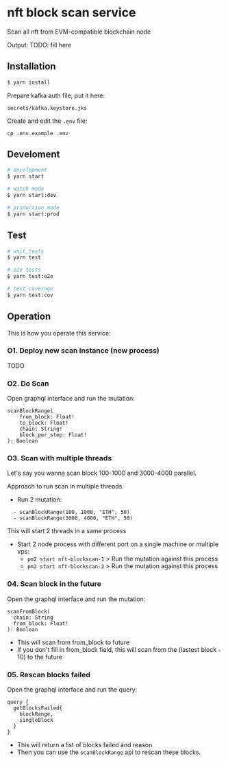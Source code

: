 # nft block scan service
Scan all nft from EVM-compatible blockchain node

Output: TODO: fill here

## Installation

```bash
$ yarn install
```

Prepare kafka auth file, put it here:
```
secrets/kafka.keystore.jks
```

Create and edit the `.env` file:
```
cp .env.example .env
```


## Develoment

```bash
# development
$ yarn start

# watch mode
$ yarn start:dev

# production mode
$ yarn start:prod
```

## Test

```bash
# unit tests
$ yarn test

# e2e tests
$ yarn test:e2e

# test coverage
$ yarn test:cov
```

## Operation
This is how you operate this service:

### O1. Deploy new scan instance (new process)
TODO

### O2. Do Scan
Open graphql interface and run the mutation:
```
scanBlockRange(
    from_block: Float!
    to_block: Float!
    chain: String!
    block_per_step: Float!
): Boolean
```

### O3. Scan with multiple threads
Let's say you wanna scan block 100-1000 and 3000-4000 parallel.

Approach to run scan in multiple threads.
- Run 2 mutation:
```
  - scanBlockRange(100, 1000, "ETH", 50)
  - scanBlockRange(3000, 4000, "ETH", 50)
  ```
This will start 2 threads in a same process
- Start 2 node process with different port on a single machine or multiple vps:
  - `pm2 start nft-blockscan-1` > Run the mutation against this process
  - `pm2 start nft-blockscan-2` > Run the mutation against this process

### 04. Scan block in the future
Open the graphql interface and run the mutation:
```
scanFromBlock(
  chain: String
  from_block: Float!
): Boolean
```
- This will scan from from_block to future
- If you don't fill in from_block field, this will scan from the (lastest block - 10) to the future

### 05. Rescan blocks failed
Open the graphql interface and run the query:
```
query {
  getBlocksFailed{
    blockRange,
    singleBlock
  }
}
```
- This will return a list of blocks failed and reason.
- Then you can use the `scanBlockRange` api to rescan these blocks.